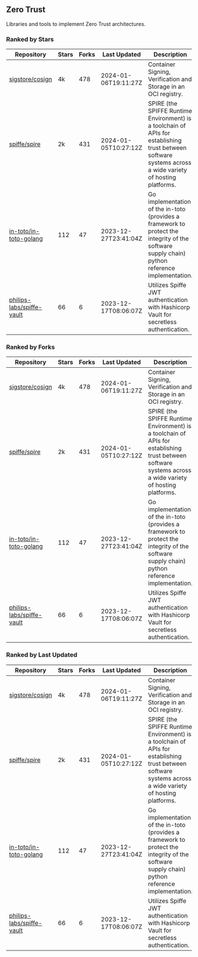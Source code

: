 ## Zero Trust

Libraries and tools to implement Zero Trust architectures.

### Ranked by Stars

| Repository | Stars | Forks | Last Updated | Description | 
|------------|-------|-------|--------------|-------------|
| [sigstore/cosign](https://github.com/sigstore/cosign) | 4k | 478 | 2024-01-06T19:11:27Z |  Container Signing, Verification and Storage in an OCI registry. |
| [spiffe/spire](https://github.com/spiffe/spire) | 2k | 431 | 2024-01-05T10:27:12Z |  SPIRE (the SPIFFE Runtime Environment) is a toolchain of APIs for establishing trust between software systems across a wide variety of hosting platforms. |
| [in-toto/in-toto-golang](https://github.com/in-toto/in-toto-golang) | 112 | 47 | 2023-12-27T23:41:04Z |  Go implementation of the in-toto (provides a framework to protect the integrity of the software supply chain) python reference implementation. |
| [philips-labs/spiffe-vault](https://github.com/philips-labs/spiffe-vault) | 66 | 6 | 2023-12-17T08:06:07Z |  Utilizes Spiffe JWT authentication with Hashicorp Vault for secretless authentication. |

### Ranked by Forks

| Repository | Stars | Forks | Last Updated | Description | 
|------------|-------|-------|--------------|-------------|
| [sigstore/cosign](https://github.com/sigstore/cosign) | 4k | 478 | 2024-01-06T19:11:27Z |  Container Signing, Verification and Storage in an OCI registry. |
| [spiffe/spire](https://github.com/spiffe/spire) | 2k | 431 | 2024-01-05T10:27:12Z |  SPIRE (the SPIFFE Runtime Environment) is a toolchain of APIs for establishing trust between software systems across a wide variety of hosting platforms. |
| [in-toto/in-toto-golang](https://github.com/in-toto/in-toto-golang) | 112 | 47 | 2023-12-27T23:41:04Z |  Go implementation of the in-toto (provides a framework to protect the integrity of the software supply chain) python reference implementation. |
| [philips-labs/spiffe-vault](https://github.com/philips-labs/spiffe-vault) | 66 | 6 | 2023-12-17T08:06:07Z |  Utilizes Spiffe JWT authentication with Hashicorp Vault for secretless authentication. |

### Ranked by Last Updated

| Repository | Stars | Forks | Last Updated | Description | 
|------------|-------|-------|--------------|-------------|
| [sigstore/cosign](https://github.com/sigstore/cosign) | 4k | 478 | 2024-01-06T19:11:27Z |  Container Signing, Verification and Storage in an OCI registry. |
| [spiffe/spire](https://github.com/spiffe/spire) | 2k | 431 | 2024-01-05T10:27:12Z |  SPIRE (the SPIFFE Runtime Environment) is a toolchain of APIs for establishing trust between software systems across a wide variety of hosting platforms. |
| [in-toto/in-toto-golang](https://github.com/in-toto/in-toto-golang) | 112 | 47 | 2023-12-27T23:41:04Z |  Go implementation of the in-toto (provides a framework to protect the integrity of the software supply chain) python reference implementation. |
| [philips-labs/spiffe-vault](https://github.com/philips-labs/spiffe-vault) | 66 | 6 | 2023-12-17T08:06:07Z |  Utilizes Spiffe JWT authentication with Hashicorp Vault for secretless authentication. |

